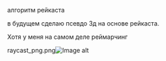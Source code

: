 алгоритм рейкаста

в будущем сделаю псевдо 3д на основе рейкаста.

Хотя у меня на самом деле реймарчинг 

raycast_png.png![Image alt](https://github.com/{AndreTurboPascal3000}/{raycast}/raw/{master}/{raycast_png.png}/raycast_png.png)
